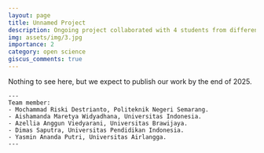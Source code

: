 ```yaml
---
layout: page
title: Unnamed Project
description: Ongoing project collaborated with 4 students from different universities and a librarian.
img: assets/img/3.jpg
importance: 2
category: open science
giscus_comments: true
---
```


Nothing to see here, but we expect to publish our work by the end of 2025.

    ---
    Team member:
    - Mochammad Riski Destrianto, Politeknik Negeri Semarang.
    - Aishamanda Maretya Widyadhana, Universitas Indonesia.
    - Azellia Anggun Viedyarani, Universitas Brawijaya.
    - Dimas Saputra, Universitas Pendidikan Indonesia.
    - Yasmin Ananda Putri, Universitas Airlangga.
    ---

